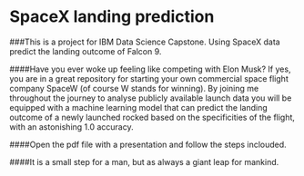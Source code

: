 # SpaceX landing prediction

###This is a project for IBM Data Science Capstone. Using SpaceX data predict the landing outcome of Falcon 9. 

####Have you ever woke up feeling like competing with Elon Musk? If yes, you are in a great repository for starting your own commercial space flight company SpaceW (of course W stands for winning). By joining me throughout the journey to analyse publicly available launch data you will be equipped with a machine learning model that can predict the landing outcome of a newly launched rocked based on the specificities of the flight, with an astonishing 1.0 accuracy. 

####Open the pdf file with a presentation and follow the steps inclouded. 

####It is a small step for a man, but as always a giant leap for mankind.  


